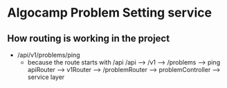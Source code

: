 # Algocamp Problem Setting service

## How routing is working in the project

- /api/v1/problems/ping
  - because the route starts with /api
    /api --> /v1 --> /problems --> ping
    apiRouter --> v1Router --> /problemRouter --> problemController --> service layer
